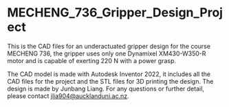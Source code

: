 # MECHENG_736_Gripper_Design_Project

This is the CAD files for an underactuated gripper design for the course MECHENG 736, the gripper uses only one Dynamixel XM430-W350-R motor and is capable of exerting 220 N with a power grasp.

The CAD model is made with Autodesk Inventor 2022, it includes all the CAD files for the project and the STL files for 3D printing the design. The design is made by Junbang Liang. For any questions or further detail, please contact jlia904@aucklanduni.ac.nz.
